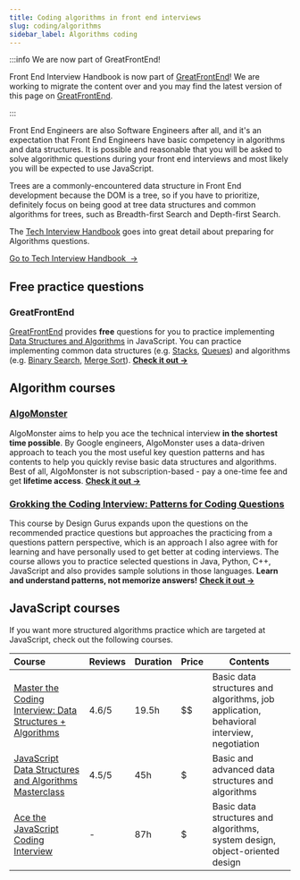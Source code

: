 ```yaml
---
title: Coding algorithms in front end interviews
slug: coding/algorithms
sidebar_label: Algorithms coding
---
```


:::info We are now part of GreatFrontEnd!

Front End Interview Handbook is now part of [GreatFrontEnd](https://www.greatfrontend.com?utm_source=frontendinterviewhandbook&utm_medium=referral&fpr=frontendinterviewhandbook)! We are working to migrate the content over and you may find the latest version of this page on [GreatFrontEnd](https://www.greatfrontend.com/front-end-interview-guidebook/algorithms?utm_source=frontendinterviewhandbook&utm_medium=referral&fpr=frontendinterviewhandbook).

:::

Front End Engineers are also Software Engineers after all, and it's an expectation that Front End Engineers have basic competency in algorithms and data structures. It is possible and reasonable that you will be asked to solve algorithmic questions during your front end interviews and most likely you will be expected to use JavaScript.

Trees are a commonly-encountered data structure in Front End development because the DOM is a tree, so if you have to prioritize, definitely focus on being good at tree data structures and common algorithms for trees, such as Breadth-first Search and Depth-first Search.

The [Tech Interview Handbook](https://www.techinterviewhandbook.org/algorithms/study-cheatsheet/) goes into great detail about preparing for Algorithms questions.

<a className="button button--primary" href="https://www.techinterviewhandbook.org/algorithms/study-cheatsheet/">Go to Tech Interview Handbook &nbsp;→</a>

## Free practice questions

### GreatFrontEnd

[GreatFrontEnd](https://www.greatfrontend.com?utm_source=frontendinterviewhandbook&utm_medium=referral&fpr=frontendinterviewhandbook) provides **free** questions for you to practice implementing [Data Structures and Algorithms](https://www.greatfrontend.com/questions/js/coding/data-structures-algorithms?utm_source=frontendinterviewhandbook&utm_medium=referral&fpr=frontendinterviewhandbook) in JavaScript. You can practice implementing common data structures (e.g. [Stacks](https://www.greatfrontend.com/questions/javascript/stack?utm_source=frontendinterviewhandbook&utm_medium=referral&fpr=frontendinterviewhandbook), [Queues](https://www.greatfrontend.com/questions/javascript/queue?utm_source=frontendinterviewhandbook&utm_medium=referral&fpr=frontendinterviewhandbook)) and algorithms (e.g. [Binary Search](https://www.greatfrontend.com/questions/javascript/binary-search?utm_source=frontendinterviewhandbook&utm_medium=referral&fpr=frontendinterviewhandbook), [Merge Sort](https://www.greatfrontend.com/questions/javascript/merge-sort?utm_source=frontendinterviewhandbook&utm_medium=referral&fpr=frontendinterviewhandbook)). [**Check it out →**](https://www.greatfrontend.com/questions/js/coding/data-structures-algorithms?utm_source=frontendinterviewhandbook&utm_medium=referral&fpr=frontendinterviewhandbook)

## Algorithm courses

### [AlgoMonster](https://shareasale.com/r.cfm?b=1873647&u=3114753&m=114505&urllink=&afftrack=)

AlgoMonster aims to help you ace the technical interview **in the shortest time possible**. By Google engineers, AlgoMonster uses a data-driven approach to teach you the most useful key question patterns and has contents to help you quickly revise basic data structures and algorithms. Best of all, AlgoMonster is not subscription-based - pay a one-time fee and get **lifetime access**. [**Check it out →**](https://shareasale.com/r.cfm?b=1873647&u=3114753&m=114505&urllink=&afftrack=)

### [Grokking the Coding Interview: Patterns for Coding Questions](https://designgurus.org/link/kJSIoU?url=https%3A%2F%2Fdesigngurus.org%2Fcourse%3Fcourseid%3Dgrokking-the-coding-interview)

This course by Design Gurus expands upon the questions on the recommended practice questions but approaches the practicing from a questions pattern perspective, which is an approach I also agree with for learning and have personally used to get better at coding interviews. The course allows you to practice selected questions in Java, Python, C++, JavaScript and also provides sample solutions in those languages. **Learn and understand patterns, not memorize answers!** [**Check it out →**](https://designgurus.org/link/kJSIoU?url=https%3A%2F%2Fdesigngurus.org%2Fcourse%3Fcourseid%3Dgrokking-the-coding-interview)

## JavaScript courses

If you want more structured algorithms practice which are targeted at JavaScript, check out the following courses.

| Course | Reviews | Duration | Price | Contents |
| :-- | --- | --- | --- | --- |
| [Master the Coding Interview: Data Structures + Algorithms](https://fxo.co/DQpY) | 4.6/5 | 19.5h | $$ | Basic data structures and algorithms, job application, behavioral interview, negotiation |
| [JavaScript Data Structures and Algorithms Masterclass](https://fxo.co/DQpZ) | 4.5/5 | 45h | $ | Basic and advanced data structures and algorithms |
| [Ace the JavaScript Coding Interview](https://www.educative.io/path/ace-javascript-coding-interview?aff=x23W) | - | 87h | $ | Basic data structures and algorithms, system design, object-oriented design |
